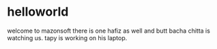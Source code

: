# helloworld



welcome to mazonsoft there is one hafiz as well and butt bacha chitta is watching us. tapy is working on his laptop.
